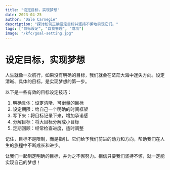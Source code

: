 ```yaml
---
title: "设定目标，实现梦想"
date: 2023-04-25
author: "Dale Carnegie"
description: "探讨如何正确设定目标并坚持不懈地实现它们。"
tags: ["目标设定", "自我管理", "成功"]
image: "/kfc/goal-setting.jpg"
---
```


# 设定目标，实现梦想

人生就像一次航行，如果没有明确的目标，我们就会在茫茫大海中迷失方向。设定清晰、具体的目标，是实现梦想的第一步。

以下是一些有效的目标设定技巧：

1. 明确具体：设定清晰、可衡量的目标
2. 设定期限：给自己一个明确的时间框架
3. 写下来：将目标记录下来，增加承诺感
4. 分解目标：将大目标分解成小目标
5. 定期回顾：经常检查进度，适时调整

记住，目标不是限制，而是指引。它们给予我们前进的动力和方向，帮助我们在人生的旅程中不断成长和进步。

让我们一起制定明确的目标，并为之不懈努力。相信只要我们坚持不懈，就一定能实现自己的梦想！
